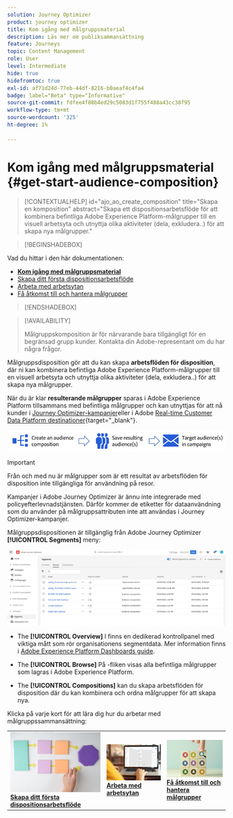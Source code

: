 ```yaml
---
solution: Journey Optimizer
product: journey optimizer
title: Kom igång med målgruppsmaterial
description: Läs mer om publiksammansättning
feature: Journeys
topic: Content Management
role: User
level: Intermediate
hide: true
hidefromtoc: true
exl-id: af71d24d-77eb-44df-8216-b0aeaf4c4fa4
badge: label="Beta" type="Informative"
source-git-commit: fdfee4f88b4ed29c5083d1f755f488a43cc38f95
workflow-type: tm+mt
source-wordcount: '325'
ht-degree: 1%

---
```


# Kom igång med målgruppsmaterial {#get-start-audience-composition}

>[!CONTEXTUALHELP]
>id="ajo_ao_create_composition"
>title="Skapa en komposition"
>abstract="Skapa ett dispositionsarbetsflöde för att kombinera befintliga Adobe Experience Platform-målgrupper till en visuell arbetsyta och utnyttja olika aktiviteter (dela, exkludera..) för att skapa nya målgrupper."

>[!BEGINSHADEBOX]

Vad du hittar i den här dokumentationen:

* **[Kom igång med målgruppsmaterial](get-started-audience-orchestration.md)**
* [Skapa ditt första dispositionsarbetsflöde](create-compositions.md)
* [Arbeta med arbetsytan](composition-canvas.md)
* [Få åtkomst till och hantera målgrupper](access-audiences.md)

>[!ENDSHADEBOX]

>[!AVAILABILITY]
>
>Målgruppskomposition är för närvarande bara tillgängligt för en begränsad grupp kunder. Kontakta din Adobe-representant om du har några frågor.

Målgruppsdisposition gör att du kan skapa **arbetsflöden för disposition**, där ni kan kombinera befintliga Adobe Experience Platform-målgrupper till en visuell arbetsyta och utnyttja olika aktiviteter (dela, exkludera..) för att skapa nya målgrupper.

När du är klar **resulterande målgrupper** sparas i Adobe Experience Platform tillsammans med befintliga målgrupper och kan utnyttjas för att nå kunder i [Journey Optimizer-kampanjer](../campaigns/get-started-with-campaigns.md)eller i Adobe [Real-time Customer Data Platform destinationer](https://experienceleague.adobe.com/docs/experience-platform/destinations/home.htmll?lang=sv){target="_blank"}.

![](assets/audiences-process.png)

>[!IMPORTANT]
>
>Från och med nu är målgrupper som är ett resultat av arbetsflöden för disposition inte tillgängliga för användning på resor.
>
>Kampanjer i Adobe Journey Optimizer är ännu inte integrerade med policyefterlevnadstjänsten. Därför kommer de etiketter för dataanvändning som du använder på målgruppsattributen inte att användas i Journey Optimizer-kampanjer.

Målgruppsdispositionen är tillgänglig från Adobe Journey Optimizer **[!UICONTROL Segments]** meny:

![](assets/audiences-browse.png)

* The **[!UICONTROL Overview]** I finns en dedikerad kontrollpanel med viktiga mått som rör organisationens segmentdata. Mer information finns i [Adobe Experience Platform Dashboards guide](https://experienceleague.adobe.com/docs/experience-platform/dashboards/guides/segments.html).

* The **[!UICONTROL Browse]** På -fliken visas alla befintliga målgrupper som lagras i Adobe Experience Platform.

* The **[!UICONTROL Compositions]** kan du skapa arbetsflöden för disposition där du kan kombinera och ordna målgrupper för att skapa nya.

Klicka på varje kort för att lära dig hur du arbetar med målgruppssammansättning:

<table style="table-layout:fixed"><tr style="border: 0;">
<td><a href="create-compositions.md"><img alt="Skapa kompositionsarbetsflöden" src="../assets/do-not-localize/ao-workflows.jpg"></a>
<div><a href="create-compositions.md"><strong>Skapa ditt första dispositionsarbetsflöde</strong></a></div></td>
<td><a href="composition-canvas.md"><img alt="Arbeta med arbetsytan" src="../assets/do-not-localize/ao-canvas.jpg"></a>
<div><a href="composition-canvas.md"><strong>Arbeta med arbetsytan</strong></a></div></td>
<td><a href="access-audiences.md"><img alt="Få åtkomst till och hantera målgrupper" src="../assets/do-not-localize/ao-audiences.jpeg"></a>
<div><a href="access-audiences.md"><strong>Få åtkomst till och hantera målgrupper</strong></a></div></td>
</tr></table>
